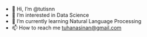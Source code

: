 - 👋 Hi, I’m @tutisnn
- 👀 I’m interested in Data Science
- 🌱 I’m currently learning Natural Language Processing
- 📫 How to reach me tuhanasinan@gmail.com
  

<!---
tutisnn/tutisnn is a ✨ special ✨ repository because its `README.md` (this file) appears on your GitHub profile.
You can click the Preview link to take a look at your changes.
--->
